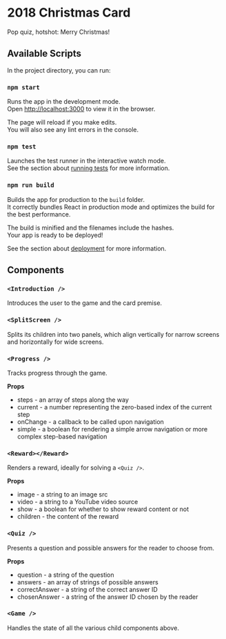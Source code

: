 # 2018 Christmas Card

Pop quiz, hotshot: Merry Christmas!

## Available Scripts

In the project directory, you can run:

### `npm start`

Runs the app in the development mode.<br>
Open [http://localhost:3000](http://localhost:3000) to view it in the browser.

The page will reload if you make edits.<br>
You will also see any lint errors in the console.

### `npm test`

Launches the test runner in the interactive watch mode.<br>
See the section about [running tests](https://facebook.github.io/create-react-app/docs/running-tests) for more information.

### `npm run build`

Builds the app for production to the `build` folder.<br>
It correctly bundles React in production mode and optimizes the build for the best performance.

The build is minified and the filenames include the hashes.<br>
Your app is ready to be deployed!

See the section about [deployment](https://facebook.github.io/create-react-app/docs/deployment) for more information.

## Components

### `<Introduction />`

Introduces the user to the game and the card premise.

### `<SplitScreen />`

Splits its children into two panels, which align vertically for narrow screens and horizontally for wide screens.

### `<Progress />`

Tracks progress through the game.

**Props**

  * steps - an array of steps along the way
  * current - a number representing the zero-based index of the current step
  * onChange - a callback to be called upon navigation
  * simple - a boolean for rendering a simple arrow navigation or more complex step-based navigation

### `<Reward></Reward>`

Renders a reward, ideally for solving a `<Quiz />`.

**Props**

  * image - a string to an image src
  * video - a string to a YouTube video source
  * show - a boolean for whether to show reward content or not
  * children - the content of the reward

### `<Quiz />`

Presents a question and possible answers for the reader to choose from.

**Props**

  * question - a string of the question
  * answers - an array of strings of possible answers
  * correctAnswer - a string of the correct answer ID
  * chosenAnswer - a string of the answer ID chosen by the reader

### `<Game />`

Handles the state of all the various child components above.
